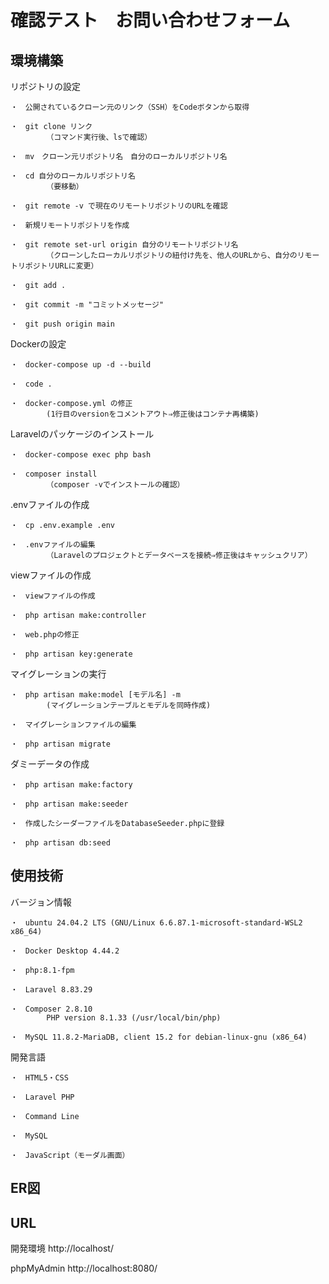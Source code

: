 # 確認テスト　お問い合わせフォーム

## 環境構築
リポジトリの設定

    ・　公開されているクローン元のリンク（SSH）をCodeボタンから取得
    
    ・　git clone リンク
            （コマンド実行後、lsで確認）
    
    ・　mv　クローン元リポジトリ名　自分のローカルリポジトリ名
    
    ・　cd 自分のローカルリポジトリ名　
            （要移動）
    
    ・　git remote -v で現在のリモートリポジトリのURLを確認
    
    ・　新規リモートリポジトリを作成
    
    ・　git remote set-url origin 自分のリモートリポジトリ名
            （クローンしたローカルリポジトリの紐付け先を、他人のURLから、自分のリモートリポジトリURLに変更）
    
    ・　git add .
    
    ・　git commit -m "コミットメッセージ"
    
    ・　git push origin main

    
Dockerの設定

    ・　docker-compose up -d --build
    
    ・　code .
    
    ・　docker-compose.yml の修正
            (1行目のversionをコメントアウト⇒修正後はコンテナ再構築)
    
    

Laravelのパッケージのインストール

    ・　docker-compose exec php bash
    
    ・　composer install
            （composer -vでインストールの確認）


.envファイルの作成

    ・　cp .env.example .env
    
    ・　.envファイルの編集
            （Laravelのプロジェクトとデータベースを接続⇒修正後はキャッシュクリア）


viewファイルの作成

    ・　viewファイルの作成

    ・　php artisan make:controller
    
    ・　web.phpの修正

    ・　php artisan key:generate


マイグレーションの実行

    ・　php artisan make:model [モデル名] -m
            (マイグレーションテーブルとモデルを同時作成)

    ・　マイグレーションファイルの編集

    ・　php artisan migrate
    

ダミーデータの作成

    ・　php artisan make:factory

    ・　php artisan make:seeder

    ・　作成したシーダーファイルをDatabaseSeeder.phpに登録
    
    ・　php artisan db:seed

    

## 使用技術
バージョン情報

    ・　ubuntu 24.04.2 LTS (GNU/Linux 6.6.87.1-microsoft-standard-WSL2 x86_64)
    
    ・　Docker Desktop 4.44.2
    
    ・　php:8.1-fpm
    
    ・　Laravel 8.83.29

    ・　Composer 2.8.10
            PHP version 8.1.33 (/usr/local/bin/php)
    
    ・　MySQL 11.8.2-MariaDB, client 15.2 for debian-linux-gnu (x86_64)
    

開発言語

    ・　HTML5・CSS
    
    ・　Laravel PHP
    
    ・　Command Line
    
    ・　MySQL
    
    ・　JavaScript（モーダル画面）
    

## ER図

## URL

開発環境     http://localhost/

phpMyAdmin  http://localhost:8080/

